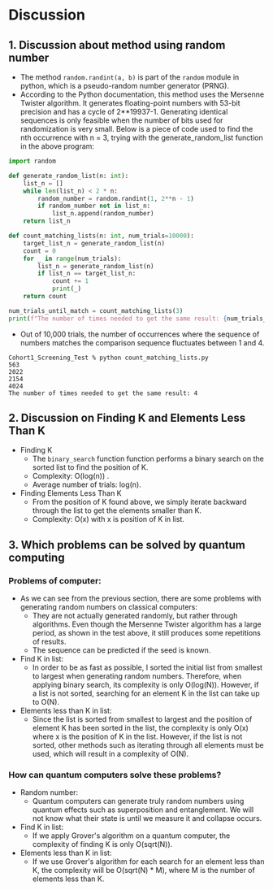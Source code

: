 # Discussion
## 1. Discussion about method using random number
- The method `random.randint(a, b)` is part of the `random` module in python, which is a pseudo-random number generator (PRNG). 
- According to the Python documentation, this method uses the Mersenne Twister algorithm. It generates floating-point numbers with 53-bit precision and has a cycle of 2**19937-1. Generating identical sequences is only feasible when the number of bits used for randomization is very small. Below is a piece of code used to find the nth occurrence with n = 3, trying with the generate_random_list function in the above program:

```python
import random

def generate_random_list(n: int):
    list_n = []
    while len(list_n) < 2 * n:    
        random_number = random.randint(1, 2**n - 1) 
        if random_number not in list_n:
            list_n.append(random_number)
    return list_n

def count_matching_lists(n: int, num_trials=10000):
    target_list_n = generate_random_list(n)
    count = 0
    for _ in range(num_trials):
        list_n = generate_random_list(n)
        if list_n == target_list_n:
            count += 1
            print(_)
    return count

num_trials_until_match = count_matching_lists(3)
print(f"The number of times needed to get the same result: {num_trials_until_match}")
```
- Out of 10,000 trials, the number of occurrences where the sequence of numbers matches the comparison sequence fluctuates between 1 and 4.
```
Cohort1_Screening_Test % python count_matching_lists.py
563
2022
2154
4024
The number of times needed to get the same result: 4
```
## 2. Discussion on Finding K and Elements Less Than K
- Finding K
    + The `binary_search` function function performs a binary search on the sorted list to find the position of K.
    + Complexity: O(log(n)) .
    + Average number of trials: log(n).
- Finding Elements Less Than K
    + From the position of K found above, we simply iterate backward through the list to get the elements smaller than K.
    + Complexity: O(x) with x is position of K in list.
## 3. Which problems can be solved by quantum computing

### Problems of computer:
- As we can see from the previous section, there are some problems with generating random numbers on classical computers:
    + They are not actually generated randomly, but rather through algorithms. Even though the Mersenne Twister algorithm has a large period, as shown in the test above, it still produces some repetitions of results.
    + The sequence can be predicted if the seed is known.
- Find K in list:
    + In order to be as fast as possible, I sorted the initial list from smallest to largest when generating random numbers. Therefore, when applying binary search, its complexity is only O(log(N)). However, if a list is not sorted, searching for an element K in the list can take up to O(N).
- Elements less than K in list:
    + Since the list is sorted from smallest to largest and the position of element K has been sorted in the list, the complexity is only O(x) where x is the position of K in the list. However, if the list is not sorted, other methods such as iterating through all elements must be used, which will result in a complexity of O(N).
### How can quantum computers solve these problems?
- Random number:
    + Quantum computers can generate truly random numbers using quantum effects such as superposition and entanglement. We will not know what their state is until we measure it and collapse occurs.
- Find K in list:
    + If we apply Grover's algorithm on a quantum computer, the complexity of finding K is only O(sqrt(N)).
- Elements less than K in list:
    + If we use Grover's algorithm for each search for an element less than K, the complexity will be O(sqrt(N) * M), where M is the number of elements less than K.





